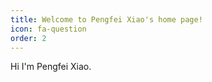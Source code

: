```yaml
---
title: Welcome to Pengfei Xiao's home page!
icon: fa-question
order: 2
---
```


Hi I'm Pengfei Xiao.
